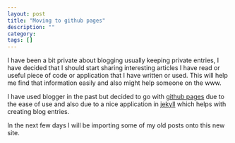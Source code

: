 ```yaml
---
layout: post
title: "Moving to github pages"
description: ""
category:
tags: []
---
```


I have been a bit private about blogging usually keeping private entries, I have decided that I should start sharing interesting articles I have read or useful piece of code or application that I have written or used. This will help me find that information easily and also might help someone on the www.

I have used blogger in the past but decided to go with [github pages](http://pages.github.com/) due to the ease of use and also due to a nice application in [jekyll](http://jekyllrb.com/) which helps with creating blog entries.

In the next few days I will be importing some of my old posts onto this new site.

